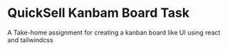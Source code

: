 # QuickSell Kanbam Board Task
A Take-home assignment for creating a kanban board like UI using react and tailwindcss
